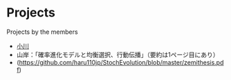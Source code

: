 # Projects
Projects by the members

* [小川](https://github.com/yoshimasaogawa/Report/blob/master/%E3%82%BB%E3%82%99%E3%83%9F%E8%AB%96.pdf)
* 山岸：「確率進化モデルと均衡選択、行動伝播」（要約は1ページ目にあり）　
* (https://github.com/haru110jp/StochEvolution/blob/master/zemithesis.pdf)
